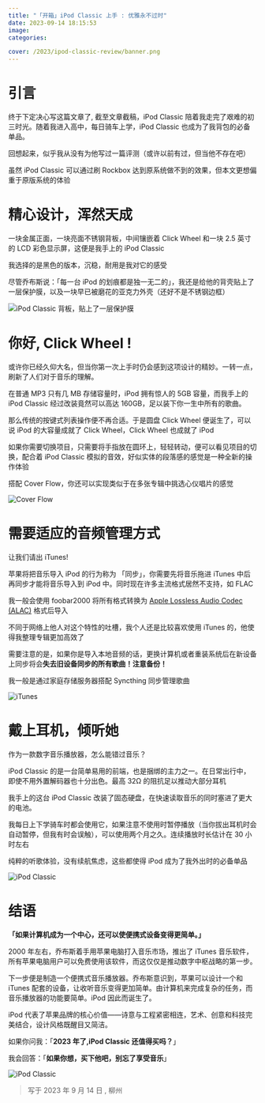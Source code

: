 ```yaml
---
title: "「开箱」iPod Classic 上手 : 优雅永不过时"
date: 2023-09-14 18:15:53
image:
categories:

cover: /2023/ipod-classic-review/banner.png
---
```


# 引言

终于下定决心写这篇文章了, 截至文章截稿，iPod Classic 陪着我走完了艰难的初三时光。随着我进入高中，每日骑车上学，iPod Classic 也成为了我背包的必备单品。

回想起来，似乎我从没有为他写过一篇评测（或许以前有过，但当他不存在吧）

虽然 iPod Classic 可以通过刷 Rockbox 达到原系统做不到的效果，但本文更想偏重于原版系统的体验

# 精心设计，浑然天成

一块金属正面，一块亮面不锈钢背板，中间镶嵌着 Click Wheel 和一块 2.5 英寸的 LCD 彩色显示屏，这便是我手上的 iPod Classic

我选择的是黑色的版本，沉稳，耐用是我对它的感受

尽管乔布斯说：「每一台 iPod 的划痕都是独一无二的」，我还是给他的背壳贴上了一层保护膜，以及一块早已被磨花的亚克力外壳（还好不是不锈钢边框）

![iPod Classic 背板，贴上了一层保护膜](IMG_0008.jpg)

# 你好, Click Wheel !

或许你已经久仰大名，但当你第一次上手时仍会感到这项设计的精妙。一转一点，刷新了人们对于音乐的理解。

在普通 MP3 只有几 MB 存储容量时，iPod 拥有惊人的 5GB 容量，而我手上的 iPod Classic 经过改装竟然可以高达 160GB，足以装下你一生中所有的歌曲。

那么传统的按键式列表操作便不再合适。于是圆盘 Click Wheel 便诞生了，可以说 iPod 的大容量成就了 Click Wheel，Click Wheel 也成就了 iPod

如果你需要切换项目，只需要将手指放在圆环上，轻轻转动，便可以看见项目的切换，配合着 iPod Classic 模拟的音效，好似实体的段落感的感觉是一种全新的操作体验

搭配 Cover Flow，你还可以实现类似于在多张专辑中挑选心仪唱片的感觉

![Cover Flow](IMG_0001.jpg)

# 需要适应的音频管理方式

让我们请出 iTunes!

苹果将把音乐导入 iPod 的行为称为 「同步」，你需要先将音乐拖进 iTunes 中后再同步才能将音乐导入到 iPod 中。同时现在许多主流格式居然不支持，如 FLAC

我一般会使用 foobar2000 将所有格式转换为 [Apple Lossless Audio Codec (ALAC)](https://macosforge.github.io/alac/) 格式后导入

不同于网络上他人对这个特性的吐槽，我个人还是比较喜欢使用 iTunes 的，他使得我整理专辑更加高效了

需要注意的是，如果你是导入本地音频的话，更换计算机或者重装系统后在新设备上同步将会**失去旧设备同步的所有歌曲！注意备份！**

我一般是通过家庭存储服务器搭配 Syncthing 同步管理歌曲

![iTunes](IMG_0002.jpg)

# 戴上耳机，倾听她

作为一款数字音乐播放器，怎么能错过音乐？

iPod Classic 的是一台简单易用的前端，也是捆绑的主力之一。在日常出行中，即使不用外置解码器也十分出色。最高 32Ω 的阻抗足以推动大部分耳机

我手上的这台 iPod Classic 改装了固态硬盘，在快速读取音乐的同时塞进了更大的电池。

我每日上下学骑车时都会使用它，如果注意不使用时暂停播放（当你拔出耳机时会自动暂停，但我有时会误触），可以使用两个月之久。连续播放时长估计在 30 小时左右

纯粹的听歌体验，没有续航焦虑，这些都使得 iPod 成为了我外出时的必备单品

![iPod Classic](IMG_0006.jpg)

# 结语

**「如果计算机成为一个中心，还可以使便携式设备变得更简单。」**

2000 年左右，乔布斯着手用苹果电脑打入音乐市场，推出了 iTunes 音乐软件，所有苹果电脑用户可以免费使用该软件，而这仅仅是推动数字中枢战略的第一步。

下一步便是制造一个便携式音乐播放器。乔布斯意识到，苹果可以设计一个和 iTunes 配套的设备，让收听音乐变得更加简单。由计算机来完成复杂的任务，而音乐播放器的功能要简单。iPod 因此而诞生了。

iPod 代表了苹果品牌的核心价值——诗意与工程紧密相连，艺术、创意和科技完美结合，设计风格既醒目又简洁。

如果你问我：「**2023 年了,iPod Classic 还值得买吗？**」

我会回答：「**如果你想，买下他吧，别忘了享受音乐**」

![iPod Classic](banner.png)

> 写于 2023 年 9 月 14 日 , 柳州
